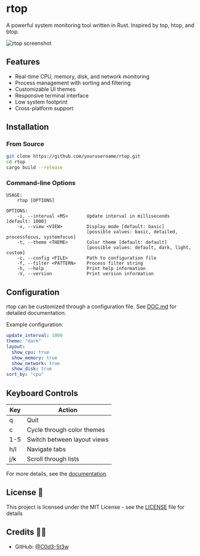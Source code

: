 # rtop

A powerful system monitoring tool written in Rust. Inspired by top, htop, and btop.

![rtop screenshot](https://via.placeholder.com/800x500?text=rtop+screenshot)

## Features

- Real-time CPU, memory, disk, and network monitoring
- Process management with sorting and filtering
- Customizable UI themes
- Responsive terminal interface
- Low system footprint
- Cross-platform support

## Installation

### From Source

```bash
git clone https://github.com/yourusername/rtop.git
cd rtop
cargo build --release
```

### Command-line Options

```
USAGE:
    rtop [OPTIONS]

OPTIONS:
    -i, --interval <MS>       Update interval in milliseconds [default: 1000]
    -v, --view <VIEW>         Display mode [default: basic]
                              [possible values: basic, detailed, processfocus, systemfocus]
    -t, --theme <THEME>       Color theme [default: default]
                              [possible values: default, dark, light, custom]
    -c, --config <FILE>       Path to configuration file
    -f, --filter <PATTERN>    Process filter string
    -h, --help                Print help information
    -V, --version             Print version information
```

## Configuration

rtop can be customized through a configuration file. See [DOC.md](DOC.md) for detailed documentation.

Example configuration:

```yaml
update_interval: 1000
theme: "dark"
layout:
  show_cpu: true
  show_memory: true
  show_network: true
  show_disk: true
sort_by: "cpu"
```

## Keyboard Controls

| Key | Action |
|-----|--------|
| q | Quit |
| c | Cycle through color themes |
| 1-5 | Switch between layout views |
| h/l | Navigate tabs |
| j/k | Scroll through lists |

For more details, see the [documentation](DOC.md).

## License 📄

This project is licensed under the MIT License - see the [LICENSE](LICENSE) file for details

## Credits 🤘🏼

- GitHub: [@C0d3-5t3w](https://github.com/C0d3-5t3w)